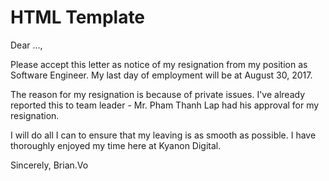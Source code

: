 # HTML Template


Dear ...,

Please accept this letter as notice of my resignation from my position as Software Engineer. My last day of employment will be at August 30, 2017.

The reason for my resignation is because of private issues. I've already reported this to team leader - Mr. Pham Thanh Lap had his approval for my resignation.

I will do all I can to ensure that my leaving is as smooth as possible. I have thoroughly enjoyed my time here at Kyanon Digital.

Sincerely,
Brian.Vo

